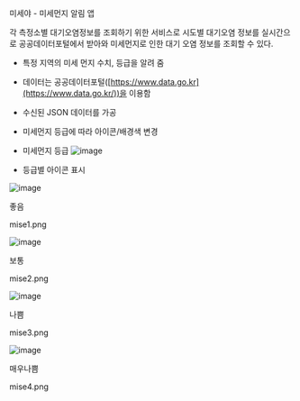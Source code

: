 미세야 - 미세먼지 알림 앱 

각 측정소별 대기오염정보를 조회하기 위한 서비스로 시도별 대기오염 정보를 실시간으로 공공데이터포털에서 받아와 미세먼지로 인한 대기 오염 정보를 조회할 수 있다.

- 특정 지역의 미세 먼지 수치, 등급을 알려 줌
- 데이터는 공공데이터포털([https://www.data.go.kr](https://www.data.go.kr/))을 이용함
- 수신된 JSON 데이터를 가공
- 미세먼지 등급에 따라 아이콘/배경색 변경

- 미세먼지 등급
![image](https://github.com/Bladepark/Miseya/assets/55986166/3234e9ff-ea0c-4eb7-bd11-dd19bbb950b8)

- 등급별 아이콘 표시

![image](https://github.com/Bladepark/Miseya/assets/55986166/589e1179-4518-4fa4-8ec7-874a560076f8)


좋음

mise1.png

![image](https://github.com/Bladepark/Miseya/assets/55986166/dc940028-4d61-4f07-a07d-f03370f2f61f)


보통

mise2.png

![image](https://github.com/Bladepark/Miseya/assets/55986166/c4d8c8a0-cb78-4010-9063-3fd926e31748)


나쁨

mise3.png

![image](https://github.com/Bladepark/Miseya/assets/55986166/79063ffd-0d61-4a10-b152-7cc6ea34c2f7)


매우나쁨

mise4.png
  
